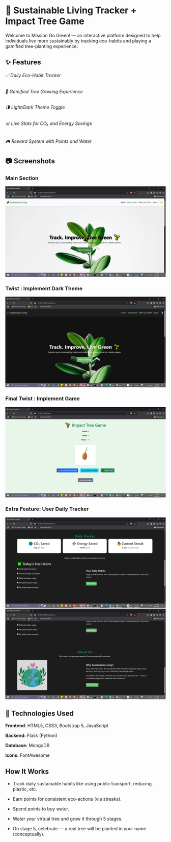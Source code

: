 #
# 🌿 Sustainable Living Tracker + Impact Tree Game 
Welcome to Mission Go Green! — an interactive platform designed to help individuals live more sustainably by tracking eco-habits and playing a gamified tree-planting experience.

## ✨ Features
###### ✅ Daily Eco-Habit Tracker
###### 🌱 Gamified Tree Growing Experience
###### 🌗 Light/Dark Theme Toggle
###### 📊 Live Stats for CO₂ and Energy Savings
###### 🎮 Reward System with Points and Water


## 📷 Screenshots

### Main Section
![Screenshot 1](readme/ss1.png)


### Twist : Implement Dark Theme
![Screenshot 2](readme/ss2.png)

### Final Twist : Implement Game
![Screenshot 3](readme/ss5.png)

### Extra Feature: User Daily Tracker 
![Screenshot 4](readme/ss3.png)
![Screenshot 4](readme/ss4.png)

## 🔧 Technologies Used
**Frontend**: HTML5, CSS3, Bootstrap 5, JavaScript

**Backend:** Flask (Python)

**Database:** MongoDB

**Icons:** FontAwesome


## How It Works
- Track daily sustainable habits like using public transport, reducing plastic, etc.

- Earn points for consistent eco-actions (via streaks).

- Spend points to buy water.

- Water your virtual tree and grow it through 5 stages.

- On stage 5, celebrate — a real tree will be planted in your name (conceptually).
